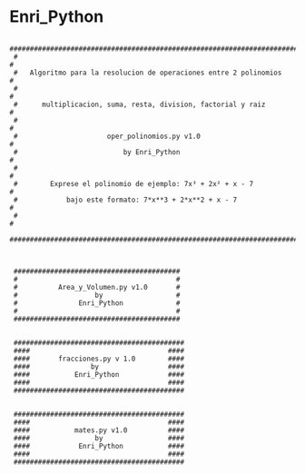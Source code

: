 # Enri_Python
     #######################################################################
     #                                                                     #
     #   Algoritmo para la resolucion de operaciones entre 2 polinomios    #
     #                                                                     #
     #      multiplicacion, suma, resta, division, factorial y raiz        #
     #                                                                     #
     #                      oper_polinomios.py v1.0                        #
     #                          by Enri_Python                             #
     #                                                                     #
     #        Exprese el polinomio de ejemplo: 7x³ + 2x² + x - 7           #
     #            bajo este formato: 7*x**3 + 2*x**2 + x - 7               #
     #                                                                     #
     #######################################################################
     
     
     
     #########################################
     #                                       #
     #          Area_y_Volumen.py v1.0       #
     #                   by                  #
     #               Enri_Python             #
     #                                       #
     #########################################
     
     
     ##########################################
     ####                                  ####    
     ####       fracciones.py v 1.0        ####
     ####               by                 ####
     ####           Enri_Python            ####
     ####                                  ####
     ##########################################
     
     
     ##########################################
     ####                                  ####    
     ####           mates.py v1.0          ####
     ####                by                ####
     ####            Enri_Python           ####
     ####                                  ####
     ##########################################
